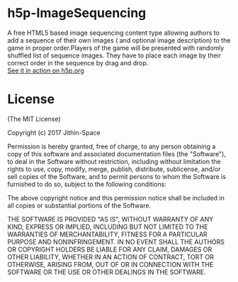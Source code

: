 # h5p-ImageSequencing
A free HTML5 based image sequencing content type allowing authors to add a sequence of their own images ( and optional image description) to the  game in proper order.Players of the game will be presented with randomly shuffled list of sequence images. They have to place each image by their correct order in the sequence by drag and drop.
<br/><a href="https://h5p.org"> See it in action on h5p.org </a><br/>

# License

(The MIT License)

Copyright (c) 2017 Jithin-Space

Permission is hereby granted, free of charge, to any person obtaining a copy of this software and associated documentation files (the "Software"), to deal in the Software without restriction, including without limitation the rights to use, copy, modify, merge, publish, distribute, sublicense, and/or sell copies of the Software, and to permit persons to whom the Software is furnished to do so, subject to the following conditions:

The above copyright notice and this permission notice shall be included in all copies or substantial portions of the Software.

THE SOFTWARE IS PROVIDED "AS IS", WITHOUT WARRANTY OF ANY KIND, EXPRESS OR IMPLIED, INCLUDING BUT NOT LIMITED TO THE WARRANTIES OF MERCHANTABILITY, FITNESS FOR A PARTICULAR PURPOSE AND NONINFRINGEMENT. IN NO EVENT SHALL THE AUTHORS OR COPYRIGHT HOLDERS BE LIABLE FOR ANY CLAIM, DAMAGES OR OTHER LIABILITY, WHETHER IN AN ACTION OF CONTRACT, TORT OR OTHERWISE, ARISING FROM, OUT OF OR IN CONNECTION WITH THE SOFTWARE OR THE USE OR OTHER DEALINGS IN THE SOFTWARE.
